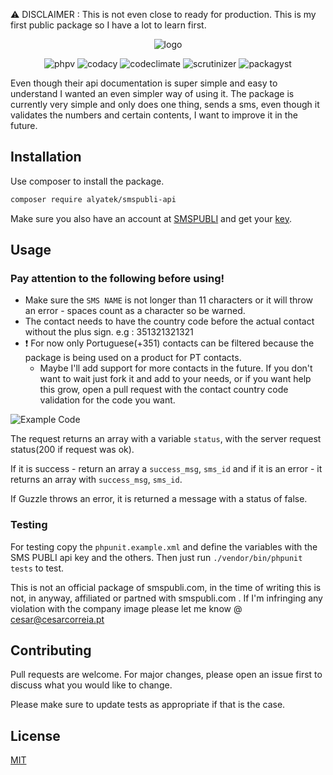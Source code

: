 ⚠ DISCLAIMER : This is not even close to ready for production. This is my first public package so I have a lot to learn first.

<p align="center">
  <img alt="logo" src="https://i.imgur.com/ac9RgHZ.png">
</p>
<p align="center">
<img alt="phpv" src="https://img.shields.io/packagist/php-v/alyatek/smspubli-api">
<img alt="codacy" src="https://api.codacy.com/project/badge/Grade/8fcdb2abf1cd4cae8abd358605caede3">
<img alt="codeclimate" src="https://codeclimate.com/github/alyatek/smspubli-api/badges/gpa.svg">
<img alt="scrutinizer" src="https://scrutinizer-ci.com/g/alyatek/smspubli-api/badges/build.png?b=master">  
<img alt="packagyst" src="https://img.shields.io/packagist/l/alyatek/smspubli-api">  
</p>

Even though their api documentation is super simple and easy to understand I wanted an even simpler way of using it.
The package is currently very simple and only does one thing, sends a sms, even though it validates the numbers and certain contents, I want to improve it in the future.

## Installation

Use composer to install the package.

```bash
composer require alyatek/smspubli-api
```

Make sure you also have an account at [SMSPUBLI](https://www.smspubli.com/) and get your [key](https://panel.smspubli.com/app/api/api_key/).

## Usage

### Pay attention to the following before using!
- Make sure the `SMS NAME` is not longer than 11 characters or it will throw an error - spaces count as a character so be warned.
- The contact needs to have the country code before the actual contact without the plus sign. e.g : 351321321321
- ❗ For now only Portuguese(+351) contacts can be filtered because the package is being used on a product for PT contacts. 
  - Maybe I'll add support for more contacts in the future. If you don't want to wait just fork it and add to your needs, or if you want help this grow, open a pull request with the contact country code validation for the code you want.


![Example Code](https://i.imgur.com/yEDyni6.png)

The request returns an array with a variable `status`, with the server request status(200 if request was ok).

If it is success - return an array a `success_msg`, `sms_id` and if it is an error - it returns an array with `success_msg`, `sms_id`.

If Guzzle throws an error, it is returned a message with a status of false.

### Testing
For testing copy the ```phpunit.example.xml``` and define the variables with the SMS PUBLI api key and the others.
Then just run ```./vendor/bin/phpunit tests``` to test.

This is not an official package of smspubli.com, in the time of writing this is not, in anyway, affiliated or partned with smspubli.com .
If I'm infringing any violation with the company image please let me know @ cesar@cesarcorreia.pt

## Contributing
Pull requests are welcome. For major changes, please open an issue first to discuss what you would like to change.

Please make sure to update tests as appropriate if that is the case.

## License
[MIT](https://choosealicense.com/licenses/mit/)
